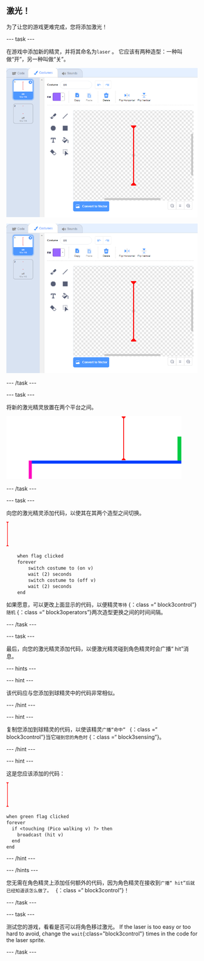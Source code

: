 ## 激光！

为了让您的游戏更难完成，您将添加激光！

\--- task \---

在游戏中添加新的精灵，并将其命名为` laser ` 。 它应该有两种造型：一种叫做“开”，另一种叫做“关”。

![screenshot](images/dodge-lasers-costume1.png)

![screenshot](images/dodge-lasers-costume1.png)

\--- /task \---

\--- task \---

将新的激光精灵放置在两个平台之间。

![screenshot](images/dodge-lasers-position.png)

\--- /task \---

\--- task \---

向您的激光精灵添加代码，以使其在其两个造型之间切换。

![laser sprite](images/laser_sprite.png)

```blocks3
    when flag clicked
    forever
        switch costume to (on v)
        wait (2) seconds
        switch costume to (off v)
        wait (2) seconds
    end
```

如果愿意，可以更改上面显示的代码，以便精灵`等待` {：class =“ block3control”} `随机` {：class =“ block3operators”}两次造型更换之间的时间间隔。

\--- /task \---

\--- task \---

最后，向您的激光精灵添加代码，以便激光精灵碰到角色精灵时会广播“ hit”消息。

\--- hints \---

\--- hint \---

该代码应与您添加到球精灵中的代码非常相似。

\--- /hint \---

\--- hint \---

复制您添加到球精灵的代码，以使该精灵`广播“命中” ` {：class =“ block3control”}当它`碰到您的角色时` {：class =“ block3sensing”}。

\--- /hint \---

\--- hint \---

这是您应该添加的代码：

![laser sprite](images/laser_sprite.png)

```blocks3
when green flag clicked
forever 
  if <touching (Pico walking v) ?> then 
    broadcast (hit v)
  end
end
```

\--- /hint \---

\--- /hints \---

您无需在角色精灵上添加任何额外的代码，因为角色精灵在接收到`广播“ hit”后就已经知道该怎么做了。 ` {：class =“ block3control”}！

\--- /task \---

\--- task \---

测试您的游戏，看看是否可以将角色移过激光。 If the laser is too easy or too hard to avoid, change the `wait`{:class="block3control"} times in the code for the laser sprite.

\--- /task \---